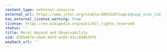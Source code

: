 ```yaml
---
content_type: external-resource
external_url: https://www.jstor.org/stable/3003320?seq=1#page_scan_tab_contents
has_external_license_warning: true
license: https://en.wikipedia.org/wiki/All_rights_reserved
status: ''
title: Moral Hazard and Observability
uid: d3b5e67e-a5e4-447d-acb5-43cc8d4b35fb
wayback_url: ''
---
```

